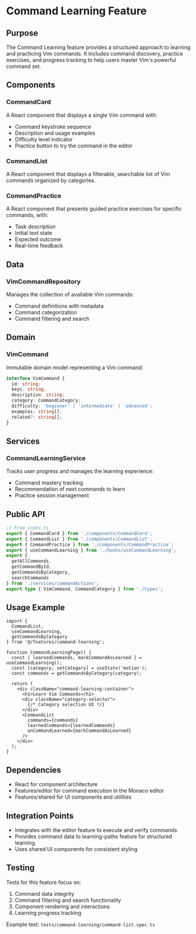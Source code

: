 # Command Learning Feature

## Purpose

The Command Learning feature provides a structured approach to learning and practicing Vim commands. It includes command discovery, practice exercises, and progress tracking to help users master Vim's powerful command set.

## Components

### CommandCard

A React component that displays a single Vim command with:
- Command keystroke sequence
- Description and usage examples
- Difficulty level indicator
- Practice button to try the command in the editor

### CommandList

A React component that displays a filterable, searchable list of Vim commands organized by categories.

### CommandPractice

A React component that presents guided practice exercises for specific commands, with:
- Task description
- Initial text state
- Expected outcome
- Real-time feedback

## Data

### VimCommandRepository

Manages the collection of available Vim commands:
- Command definitions with metadata
- Command categorization
- Command filtering and search

## Domain

### VimCommand

Immutable domain model representing a Vim command:
```typescript
interface VimCommand {
  id: string;
  keys: string;
  description: string;
  category: CommandCategory;
  difficulty: 'beginner' | 'intermediate' | 'advanced';
  examples: string[];
  related?: string[];
}
```

## Services

### CommandLearningService

Tracks user progress and manages the learning experience:
- Command mastery tracking
- Recommendation of next commands to learn
- Practice session management

## Public API

```typescript
// From index.ts
export { CommandCard } from './components/CommandCard';
export { CommandList } from './components/CommandList';
export { CommandPractice } from './components/CommandPractice';
export { useCommandLearning } from './hooks/useCommandLearning';
export { 
  getAllCommands,
  getCommandById,
  getCommandsByCategory,
  searchCommands
} from './services/commandActions';
export type { VimCommand, CommandCategory } from './types';
```

## Usage Example

```tsx
import { 
  CommandList, 
  useCommandLearning,
  getCommandsByCategory 
} from '@/features/command-learning';

function CommandLearningPage() {
  const { learnedCommands, markCommandAsLearned } = useCommandLearning();
  const [category, setCategory] = useState('motion');
  const commands = getCommandsByCategory(category);
  
  return (
    <div className="command-learning-container">
      <h1>Learn Vim Commands</h1>
      <div className="category-selector">
        {/* Category selection UI */}
      </div>
      <CommandList 
        commands={commands}
        learnedCommands={learnedCommands}
        onCommandLearned={markCommandAsLearned}
      />
    </div>
  );
}
```

## Dependencies

- React for component architecture
- Features/editor for command execution in the Monaco editor
- Features/shared for UI components and utilities

## Integration Points

- Integrates with the editor feature to execute and verify commands
- Provides command data to learning-paths feature for structured learning
- Uses shared UI components for consistent styling

## Testing

Tests for this feature focus on:
1. Command data integrity
2. Command filtering and search functionality
3. Component rendering and interactions
4. Learning progress tracking

Example test: `tests/command-learning/command-list.spec.ts`
